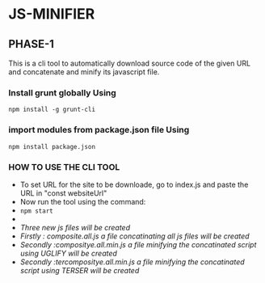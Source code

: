 # JS-MINIFIER

## PHASE-1

This is a cli tool to automatically download source code of the given URL and concatenate and minify its javascript file.

### Install grunt globally Using
` npm install -g grunt-cli `

### import modules from package.json file Using ###
` npm install package.json `

### HOW TO USE THE CLI TOOL ###
* To set URL for the site to be downloade, go to index.js and paste the URL in "const websiteUrl"
* Now run the tool using the command:
* ` npm start `
* 
* *Three new js files will be created*
* *Firstly : composite.all.js a file concatinating all js files will be created*
* *Secondly :compositye.all.min.js a file minifying the concatinated script using UGLIFY will be created*
* *Secondly :tercompositye.all.min.js a file minifying  the concatinated script using TERSER will be created*